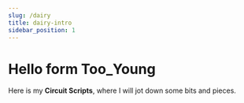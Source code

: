 ```yaml
---
slug: /dairy
title: dairy-intro
sidebar_position: 1
---
```


# Hello form Too_Young

Here is my **Circuit Scripts**, where I will jot down some bits and pieces.

